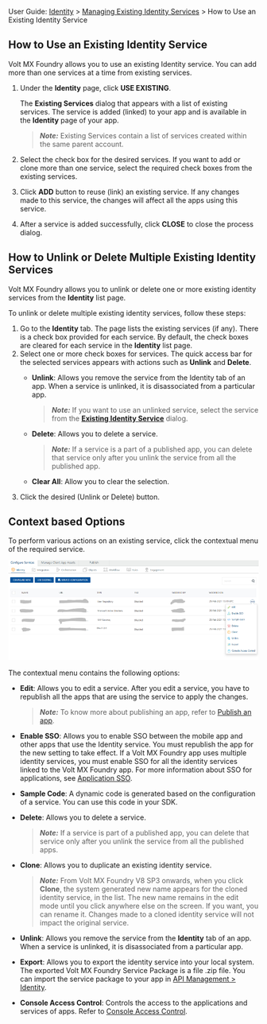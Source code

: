                              

User Guide: [Identity](Identity.md) > [Managing Existing Identity Services](#how-to-use-an-existing-identity-service) > How to Use an Existing Identity Service

How to Use an Existing Identity Service
---------------------------------------

Volt MX  Foundry allows you to use an existing Identity service. You can add more than one services at a time from existing services.

1.  Under the **Identity** page, click **USE EXISTING**.
    
    The **Existing Services** dialog that appears with a list of existing services. The service is added (linked) to your app and is available in the **Identity** page of your app.
    
    > **_Note:_** Existing Services contain a list of services created within the same parent account.
    
2.  Select the check box for the desired services. If you want to add or clone more than one service, select the required check boxes from the existing services.

1.  Click **ADD** button to reuse (link) an existing service. If any changes made to this service, the changes will affect all the apps using this service.
2.  After a service is added successfully, click **CLOSE** to close the process dialog.

How to Unlink or Delete Multiple Existing Identity Services
-----------------------------------------------------------

Volt MX  Foundry allows you to unlink or delete one or more existing identity services from the **Identity** list page.

To unlink or delete multiple existing identity services, follow these steps:

1.  Go to the **Identity** tab. The page lists the existing services (if any). There is a check box provided for each service. By default, the check boxes are cleared for each service in the **Identity** list page.
2.  Select one or more check boxes for services. The quick access bar for the selected services appears with actions such as **Unlink** and **Delete**.
    *   **Unlink**: Allows you remove the service from the Identity tab of an app. When a service is unlinked, it is disassociated from a particular app.
        
        > **_Note:_** If you want to use an unlinked service, select the service from the **[**Existing Identity Service**](#how-to-use-an-existing-identity-service)** dialog.
        
    *   **Delete**: Allows you to delete a service.
        
        > **_Note:_** If a service is a part of a published app, you can delete that service only after you unlink the service from all the published app.
        
    *   **Clear All**: Allow you to clear the selection.
3.  Click the desired (Unlink or Delete) button.
    

Context based Options
---------------------

To perform various actions on an existing service, click the contextual menu of the required service.

![](Resources/Images/Identity-existng_wSSO_624x338.png)

The contextual menu contains the following options:

*   **Edit**: Allows you to edit a service. After you edit a service, you have to republish all the apps that are using the service to apply the changes.
    
    > **_Note:_** To know more about publishing an app, refer to [Publish an app](Publish.md).
    
*   **Enable SSO**: Allows you to enable SSO between the mobile app and other apps that use the Identity service. You must republish the app for the new setting to take effect. If a Volt MX Foundry app uses multiple identity services, you must enable SSO for all the identity services linked to the Volt MX Foundry app. For more information about SSO for applications, see [Application SSO](Overview_AppSSO.md#AppSSOoverview).
*   **Sample Code**: A dynamic code is generated based on the configuration of a service. You can use this code in your SDK.
    
*   **Delete**: Allows you to delete a service.
    
    > **_Note:_** If a service is part of a published app, you can delete that service only after you unlink the service from all the published apps.
    
*   **Clone**: Allows you to duplicate an existing identity service.
    
    > **_Note:_** From Volt MX Foundry V8 SP3 onwards, when you click **Clone**, the system generated new name appears for the cloned identity service, in the list. The new name remains in the edit mode until you click anywhere else on the screen. If you want, you can rename it. Changes made to a cloned identity service will not impact the original service.
    
*   **Unlink**: Allows you remove the service from the **Identity** tab of an app. When a service is unlinked, it is disassociated from a particular app.
*   **Export**: Allows you to export the identity service into your local system. The exported Volt MX Foundry Service Package is a file .zip file. You can import the service package to your app in [API Management > Identity](API_Management.md#identity-service).
    
*   **Console Access Control**: Controls the access to the applications and services of apps. Refer to [Console Access Control](ConsoleAccessControl.md).
